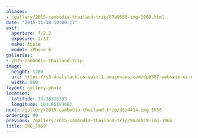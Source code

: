 ```yaml
---
aliases:
- /gallery/2015-cambodia-thailand-trip/67a9685-img-1969.html
date: "2015-11-18 19:00:17"
exif:
  aperture: f/2.2
  exposure: 1/33
  make: Apple
  model: iPhone 6
galleries:
- 2015-cambodia-thailand-trip
image:
  height: 1280
  url: https://s3.dualstack.us-east-1.amazonaws.com/dpb587-website-us-east-1/asset/gallery/2015-cambodia-thailand-trip/67a9685-img-1969~1280.jpg
  width: 960
layout: gallery-photo
location:
  latitude: 13.35316333
  longitude: 103.85199667
next: /gallery/2015-cambodia-thailand-trip/d6a4414-img-1980
ordering: 90
previous: /gallery/2015-cambodia-thailand-trip/9a3e0c9-img-1966
title: IMG_1969
---
```

